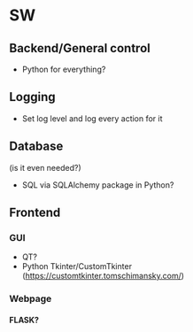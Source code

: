 # SW

## Backend/General control

- Python for everything?

## Logging

- Set log level and log every action for it

## Database

(is it even needed?)

- SQL via SQLAlchemy package in Python?

## Frontend

### GUI

- QT?
- Python Tkinter/CustomTkinter (<https://customtkinter.tomschimansky.com/>)

### Webpage

#### FLASK?
